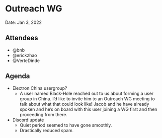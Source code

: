 # Outreach WG

Date: Jan 3, 2022

## Attendees

* @bnb
* @erickzhao
* @VerteDinde

## Agenda

* Electron China usergroup?
  * A user named Black-Hole reached out to us about forming a user group in China. I’d like to invite him to an Outreach WG meeting to talk about what that could look like! Jacob and he have already spoken and he’s on board with this user joining a WG first and then proceeding from there.
* Discord update
  * Quiet period seemed to have gone smoothly.
  * Drastically reduced spam.
